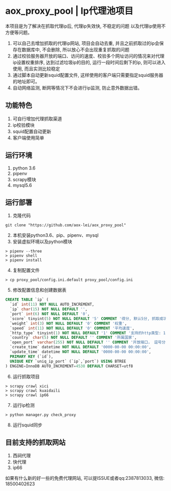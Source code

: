 # aox_proxy_pool | Ip代理池项目
本项目是为了解决在抓取代理ip后, 代理ip失效快, 不稳定的问题 以及代理ip使用不方便等问题。

1. 可以自己去增加抓取的代理ip网站, 项目会自动去重, 并且之前抓取过的ip会保存在数据库中, 不会删除, 所以放心不会出现重复抓取的问题
2. 通过校验服务器开放的端口、访问的速度、校验多个网址访问的情况来对代理ip设置权重排序, 达到过滤垃圾ip的目的, 运行一段时间后剩下的ip, 则可以进入使用, 而且实测比较稳定
3. 通过脚本自动更新squid配置文件, 这样使用的客户端只需要指定squid服务器的地址即可。
4. 自动网络监测, 断网等情况下不会进行ip监测, 防止意外数据出错。

## 功能特色

1. 可自行增加代理抓取渠道
2. ip校验模块
3. squid配置自动更新
4. 客户端使用简单

## 运行环境
1. python 3.6
2. pipenv
3. scrapy模块
3. mysql5.6

## 运行部署
1. 克隆代码
```
git clone "https://github.com/aox-lei/aox_proxy_pool"
```

2. 本机安装python3.6、pip、pipenv、mysql
3. 安装虚拟环境以及python模块
```
> pipenv --three
> pipenv shell
> pipenv install 
```
4. 复制配置文件
```
> cp proxy_pool/config.ini.default proxy_pool/config.ini
```
5. 修改配置信息和创建数据表
```sql
CREATE TABLE `ip` (
  `id` int(11) NOT NULL AUTO_INCREMENT,
  `ip` char(15) NOT NULL DEFAULT '',
  `port` int(6) NOT NULL DEFAULT '0',
  `score` tinyint(5) NOT NULL DEFAULT '5' COMMENT '得分, 默认5分, 抓取成功一次, 分数+1, 失败一次-1, 到0则不抓取',
  `weight` int(3) NOT NULL DEFAULT '0' COMMENT '权重',
  `speed` int(11) NOT NULL DEFAULT '0' COMMENT '平均速度',
  `http_type` tinyint(1) NOT NULL DEFAULT '1' COMMENT '支持的http类型: 1:http 2:https 3:all',
  `country` char(5) NOT NULL DEFAULT '' COMMENT '所属国家',
  `open_port` varchar(255) NOT NULL DEFAULT '' COMMENT '开放端口， 逗号分隔',
  `create_time` datetime NOT NULL DEFAULT '0000-00-00 00:00:00',
  `update_time` datetime NOT NULL DEFAULT '0000-00-00 00:00:00',
  PRIMARY KEY (`id`),
  UNIQUE KEY `uniq_ip_port` (`ip`,`port`) USING BTREE
) ENGINE=InnoDB AUTO_INCREMENT=4538 DEFAULT CHARSET=utf8
```
6. 运行抓取项目
```
> scrapy crawl xici
> scrapy crawl kuaidaili
> scrapy crawl ip66
```
7. 运行ip检测
```
> python manager.py check_proxy
```
8. 运行squid同步

## 目前支持的抓取网站
1. 西祠代理
2. 快代理
3. ip66

如果有什么新的好一些的免费代理网站, 可以提ISSUE或者qq:2387813033, 微信: 18500402623
